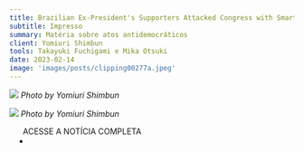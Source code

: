 ```yaml
---
title: Brazilian Ex-President's Supporters Attacked Congress with Smartphones in Hand
subtitle: Impresso
summary: Matéria sobre atos antidemocráticos
client: Yomiuri Shimbun
tools: Takayuki Fuchigami e Mika Otsuki
date: 2023-02-14
image: 'images/posts/clipping00277a.jpeg'
---
```


![]({{site.baseurl}}/images/posts/clipping00277a.jpeg)
*Photo by Yomiuri Shimbun*

![]({{site.baseurl}}/images/posts/clipping00277b.jpeg)
*Photo by Yomiuri Shimbun*

<div class="post__share"><ul class="share__list list-reset">ACESSE A NOTÍCIA COMPLETA<li class="share__item" style="margin-left: 10px"><a class="share__link share__facebook" style="background: #fa5657" href="https://japannews.yomiuri.co.jp/society/social-series/20230214-90984/ 
onclick=window.open(this.href, 'pop-up', 'left=20,top=20,width=500,height=500,toolbar=1,resizable=0'); return false;" title="Link" rel="nofollow"><i class="fa-solid fa-link"></i></a></li></ul></div>
<!-- <div class="gallery-box"><div class="gallery"><img src="/clipping/images/example-1.jpg" loading="lazy" alt="Project"><img src="/clipping/images/example-2.jpg" loading="lazy" alt="Project"></div><em>Gallery / <a href="https://www.freepik.com/" target="_blank">Freepic</a></em></div> -->
